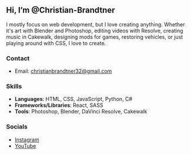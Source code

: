 ## Hi, I’m @Christian-Brandtner
I mostly focus on web development, but I love creating anything. Whether it's art with Blender and Photoshop, editing videos with Resolve, creating music in Cakewalk, designing mods for games, restoring vehicles, or just playing around with CSS, I love to create.

### Contact
- Email: christianbrandtner32@gmail.com
<!-- - LinkedIn: NOT UP YET -->
<!-- - Portfolio: NOT UP YET -->
<!-- - Discord: NOT UP YET -->

### Skills
- **Languages**: HTML, CSS, JavaScript, Python, C#
- **Frameworks/Libraries**: React, SASS
- **Tools**: Photoshop, Blender, DaVinci Resolve, Cakewalk

### Socials
- [Instagram](https://instagram.com/christianbrandtner_)
- [YouTube](https://youtube.com/@Lymmit)


